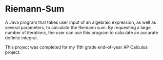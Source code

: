 # Riemann-Sum
A Java program that takes user input of an algebraic expression, as well as several parameters, to calculate the Riemann sum.  By requesting a large number of iterations, the user can use this program to calculate an accurate definite integral.

This project was completed for my 11th grade end-of-year AP Calculus project.
